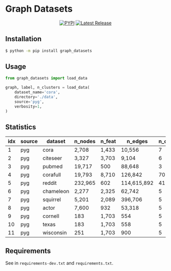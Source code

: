 # Graph Datasets

<div align="center">

[![PYPI](https://img.shields.io/pypi/v/graph_datasets?style=flat)](https://pypi.org/project/graph-datasets/)  [![Latest Release](https://img.shields.io/github/v/tag/galogm/graph_datasets)](https://github.com/galogm/graph_datasets/tags)

</div>

## Installation

```bash
$ python -m pip install graph_datasets
```

## Usage

```python
from graph_datasets import load_data

graph, label, n_clusters = load_data(
    dataset_name='cora',
    directory='./data',
    source='pyg',
    verbosity=1,
)
```

<!-- - DEV

```bash
# install cuda 11.3 if necessary
$ sudo bash scripts/cuda.sh
# see installation logs in logs/install.log
$ nohup bash scripts/install-dev.sh && bash scripts/install.sh > logs/install-dev.log &
```

- PROD

```bash
# see installation logs in logs/install.log
$ nohup bash scripts/install.sh > logs/install.log &
``` -->

<!-- Statistics begins -->
## Statistics
| idx | source |  dataset  | n_nodes | n_feat |     n_edges | n_clusters |
|-----|--------|-----------|---------|--------|-------------|------------|
|   1 |  pyg   |   cora    |   2,708 |  1,433 |      10,556 |          7 |
|   2 |  pyg   | citeseer  |   3,327 |  3,703 |       9,104 |          6 |
|   3 |  pyg   |  pubmed   |  19,717 |    500 |      88,648 |          3 |
|   4 |  pyg   | corafull  |  19,793 |  8,710 |     126,842 |         70 |
|   5 |  pyg   |  reddit   | 232,965 |    602 | 114,615,892 |         41 |
|   6 |  pyg   | chameleon |   2,277 |  2,325 |      62,742 |          5 |
|   7 |  pyg   | squirrel  |   5,201 |  2,089 |     396,706 |          5 |
|   8 |  pyg   |   actor   |   7,600 |    932 |      53,318 |          5 |
|   9 |  pyg   |  cornell  |     183 |  1,703 |         554 |          5 |
|  10 |  pyg   |   texas   |     183 |  1,703 |         558 |          5 |
|  11 |  pyg   | wisconsin |     251 |  1,703 |         900 |          5 |

<!-- Statistics ends -->

## Requirements

See in `requirements-dev.txt` and `requirements.txt`.
